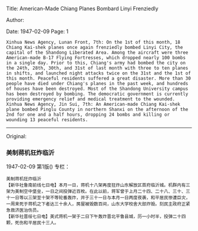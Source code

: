 Title: American-Made Chiang Planes Bombard Linyi Frenziedly

Author:

Date: 1947-02-09
Page: 1

    Xinhua News Agency, Lunan Front, 7th: On the 1st of this month, 18 Chiang Kai-shek planes once again frenziedly bombed Linyi City, the capital of the Shandong Liberated Area. Among the aircraft were three American-made B-17 Flying Fortresses, which dropped nearly 100 bombs in a single day. Prior to this, Chiang's army had bombed the city on the 24th, 28th, 30th, and 31st of last month with three to ten planes in shifts, and launched night attacks twice on the 31st and the 1st of this month. Peaceful residents suffered a great disaster. More than 30 people have died under Chiang's planes in the past week, and hundreds of houses have been destroyed. Most of the Shandong University campus has been destroyed by bombing. The democratic government is currently providing emergency relief and medical treatment to the wounded.
    Xinhua News Agency, Jin Sui, 7th: An American-made Chiang Kai-shek plane bombed Pinglu County in northern Shanxi on the afternoon of the 2nd for one and a half hours, dropping 24 bombs and killing or wounding 13 peaceful residents.



<hr /> 

Original: 


### 美制蒋机狂炸临沂

1947-02-09
第1版()
专栏：

    美制蒋机狂炸临沂
    【新华社鲁南前线七日电】本月一日，蒋机十八架再度狂炸山东解放区首府临沂城。机群内有三架为美制空中堡垒，一日之间投弹近百枚。在此以前，蒋军曾于上月二十四、二十八、三十、三十一日等以三架至十架不等轮番轰炸，并于三十一日与本月一日两度夜袭，和平居民惨遭巨灾，一周来死于蒋机之下者达三十余人，房屋被毁数百间，山东大学校舍大部炸毁。刻民主政府正紧急救济医治伤员。
    【新华社晋绥七日电】美式蒋机一架于二日下午轰炸晋北平鲁县城，历一小时半，投弹二十四颗，死伤和平居民十三人。
